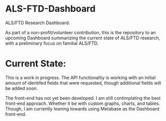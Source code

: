 # ALS-FTD-Dashboard
ALS/FTD Research Dashboard.

As part of a non-profit/volunteer contribution, this is the repository to an upcoming Dashboard summarizing the current state of ALS/FTD research, with a preliminary focus on familial ALS/FTD.

# Current State:
This is a work in progress. The API functionaltiy is working with an initial amount of identifed fields that were requested, though additional fields will be added soon.

The front-end has not yet been developed. I am still contimplating the best front-end approach. Whether it be with custom graphs, charts, and tables. Though, I am currently leaning towards using Metabase as the Dashboard front-end.


